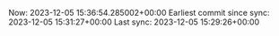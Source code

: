 Now: 2023-12-05 15:36:54.285002+00:00 Earliest commit since sync: 2023-12-05 15:31:27+00:00 Last sync: 2023-12-05 15:29:26+00:00
